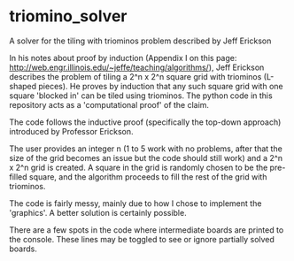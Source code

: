triomino_solver
===============

A solver for the tiling with triominos problem described by Jeff Erickson

In his notes about proof by induction (Appendix I on this page: http://web.engr.illinois.edu/~jeffe/teaching/algorithms/), Jeff Erickson describes the problem of tiling a 2^n x 2^n square grid with triominos (L-shaped pieces).  He proves by induction that any such square grid with one square 'blocked in' can be tiled using triominos.  The python code in this repository acts as a 'computational proof' of the claim.

The code follows the inductive proof (specifically the top-down approach) introduced by Professor Erickson.

The user provides an integer n (1 to 5 work with no problems, after that the size of the grid becomes an issue but the code should still work) and a 2^n x 2^n grid is created.  A square in the grid is randomly chosen to be the pre-filled square, and the algorithm proceeds to fill the rest of the grid with triominos.

The code is fairly messy, mainly due to how I chose to implement the 'graphics'.  A better solution is certainly possible.

There are a few spots in the code where intermediate boards are printed to the console.  These lines may be toggled to see or ignore partially solved boards.
